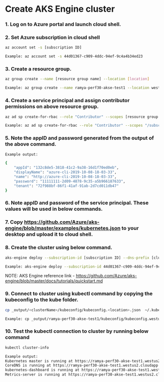 # Create AKS Engine cluster

### 1. Log on to Azure portal and launch cloud shell.

### 2. Set Azure subscription in cloud shell
```bash
az account set -s [subscription ID]

Example: az account set -s 44d01367-c909-4ddc-94ef-9c4a4b34ed23
```

### 3. Create a resource group.
```bash
az group create --name [resource group name] --location [location]

Example: az group create --name ramya-perf30-akse-test1 --location westus2
```

### 4. Create a service principal and assign contributor permissions on above resource group.
```bash
az ad sp create-for-rbac --role "Contributor" --scopes [resource group ID]

Example: az ad sp create-for-rbac --role "Contributor" --scopes "/subscriptions/44d01367-c909-4ddc-94ef-9c4a4b34ed23/resourceGroups/ramya-perf30-akse-test1"
```

### 5. Note the appID and password generated from the output of the above command.
```bash
Example output:

{
    "appId": "132c8de5-3818-41c2-9a38-16d1f70ed0eb",
    "displayName": "azure-cli-2019-10-08-18-03-33",
    "name": "http://azure-cli-2019-10-08-18-03-33",
    "password": "11111111-2d09-4878-9c35-a5b966187633",
    "tenant": "72f988bf-86f1-41af-91ab-2d7cd011db47"
}
```
	
### 6. Note appID and password of the service principal. These values will be used in below commands.
	
### 7. Copy https://github.com/Azure/aks-engine/blob/master/examples/kubernetes.json to your desktop and upload it to cloud shell.

### 8. Create the cluster using below command.
```bash
aks-engine deploy --subscription-id [subscription ID] --dns-prefix [cluster name] --resource-group [resource group name] --location [location] --api-model kubernetes.json --client-id [app ID] --client-secret [password]

Example: aks-engine deploy --subscription-id 44d01367-c909-4ddc-94ef-9c4a4b34ed23 --dns-prefix ramya-perf30-akse-test1 --resource-group ramya-perf30-akse-test1 --location westus2 --api-model kubernetes.json --client-id 132c8de5-3818-41c2-9a38-16d1f70ed0eb --client-secret 9d6e05ca-2d09-4878-9c35-a5b966187633
```
NOTE: AKS Engine reference link - https://github.com/Azure/aks-engine/blob/master/docs/tutorials/quickstart.md
	
### 9. Connect to cluster using kubectl command by copying the kubeconfig to the kube folder.
```bash
cp _output/<clusterName>/kubeconfig/kubeconfig.<location>.json  ~/.kube/config

Example: cp _output/ramya-perf30-akse-test1/kubeconfig/kubeconfig.westus2.json  ~/.kube/config
```

### 10. Test the kubectl connection to cluster by running below command
```bash
kubectl cluster-info

Example output:
Kubernetes master is running at https://ramya-perf30-akse-test1.westus2.cloudapp.azure.com
CoreDNS is running at https://ramya-perf30-akse-test1.westus2.cloudapp.azure.com/api/v1/namespaces/kube-system/services/kube-dns:dns/proxy
kubernetes-dashboard is running at https://ramya-perf30-akse-test1.westus2.cloudapp.azure.com/api/v1/namespaces/kube-system/services/https:kubernetes-dashboard:/proxy
Metrics-server is running at https://ramya-perf30-akse-test1.westus2.cloudapp.azure.com/api/v1/namespaces/kube-system/services/https:metrics-server:/proxy
```